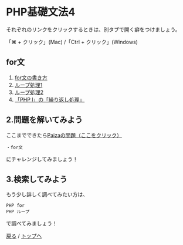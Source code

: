 
# PHP基礎文法4
それぞれのリンクをクリックするときは、別タブで開く癖をつけましょう。

「⌘ + クリック」(Mac) /「Ctrl + クリック」(Windows)

## for文

1. [for文の書き方](https://www.youtube.com/watch?v=UuvBGxNNt9M&t=2s)
1. [ループ処理1](https://www.youtube.com/watch?v=_z1sJZG4hfQ)
1. [ループ処理2](https://www.youtube.com/watch?v=P0TgqIVTit8)
1. [「PHP I」の「繰り返し処理」](https://prog-8.com/lessons/php/study/1)


## 2.問題を解いてみよう
ここまでできたら[Paizaの問題（ここをクリック）](/paiza/quiz02.md)

    ・for文

にチャレンジしてみましょう！

## 3.検索してみよう
もう少し詳しく調べてみたい方は、
```
PHP for
PHP ループ
```
で調べてみましょう！

[戻る](/web_application/index.md) /
[トップへ](/README.md)